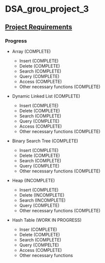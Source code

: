 # DSA_grou_project_3

## [Project Requirements](https://moodle.ms.sapientia.ro/pluginfile.php/20482/mod_resource/content/3/Projekt3.pdf)

### Progress
- Array (COMPLETE)
  - Insert (COMPLETE)
  - Delete (COMPLETE)
  - Search (COMPLETE)
  - Query (COMPLETE)
  - Access (COMPLETE)
  - Other necessary functions  (COMPLETE)

- Dynamic Linked List (COMPLETE)
  - Insert  (COMPLETE)
  - Delete (COMPLETE)
  - Search (COMPLETE)
  - Query (COMPLETE)
  - Access (COMPLETE)
  - Other necessary functions (COMPLETE)

- Binary Search Tree (COMPLETE)
  - Insert (COMPLETE)
  - Delete (COMPLETE)
  - Search (COMPLETE)
  - Query (COMPLETE)
  - Other necessary functions (COMPLETE)

- Heap (INCOMPLETE)
  - Insert (COMPLETE)
  - Delete (INCOMPLETE)
  - Search (INCOMPLETE)
  - Query (COMPLETE)
  - Other necessary functions (COMPLETE)

- Hash Table (WORK IN PROGRESS)
  - Inser (COMPLETE) 
  - Delete (COMPLETE) 
  - Search (COMPLETE)
  - Query (COMPELTE)
  - Access (COMPLETE)
  - Other necessary functions
